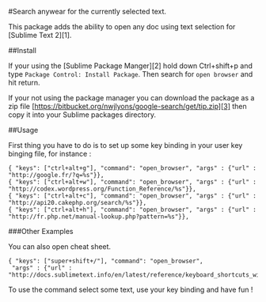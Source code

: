 #Search anywear for the currently selected text.

This package adds the ability to open any doc using text selection for [Sublime Text 2][1].

##Install

If your using the [Sublime Package Manger][2] hold down Ctrl+shift+p and type
`Package Control: Install Package`. Then search for `open browser` and hit return.

If your not using the package manager  you can download the package as a zip file [https://bitbucket.org/nwjlyons/google-search/get/tip.zip][3] then copy it into your Sublime packages directory.

##Usage

First thing you have to do is to set up some key binding in your user key binging file, for instance : 
	
	{ "keys": ["ctrl+alt+g"], "command": "open_browser", "args" : {"url" : "http://google.fr/?q=%s"}},
	{ "keys": ["ctrl+alt+w"], "command": "open_browser", "args" : {"url" : "http://codex.wordpress.org/Function_Reference/%s"}},
	{ "keys": ["ctrl+alt+c"], "command": "open_browser", "args" : {"url" : "http://api20.cakephp.org/search/%s"}},
	{ "keys": ["ctrl+alt+h"], "command": "open_browser", "args" : {"url" : "http://fr.php.net/manual-lookup.php?pattern=%s"}},

###Other Examples

You can also open cheat sheet.

	{ "keys": ["super+shift+/"], "command": "open_browser",
	 "args" : {"url" : "http://docs.sublimetext.info/en/latest/reference/keyboard_shortcuts_win.html"}},

To use the command select some text, use your key binding and have fun !